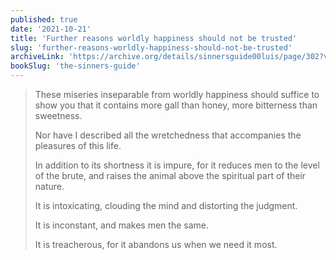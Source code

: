 ```yaml
---
published: true
date: '2021-10-21'
title: 'Further reasons worldly happiness should not be trusted'
slug: 'further-reasons-worldly-happiness-should-not-be-trusted'
archiveLink: 'https://archive.org/details/sinnersguide00luis/page/302?view=theater'
bookSlug: 'the-sinners-guide'
---
```


> These miseries inseparable from worldly happiness should suffice to show you that it contains more gall than honey, more bitterness than sweetness.
>
> Nor have I described all the wretchedness that accompanies the pleasures of this life.
>
> In addition to its shortness it is impure, for it reduces men to the level of the brute, and raises the animal above the spiritual part of their nature.
>
> It is intoxicating, clouding the mind and distorting the judgment.
>
> It is inconstant, and makes men the same.
>
> It is treacherous, for it abandons us when we need it most.